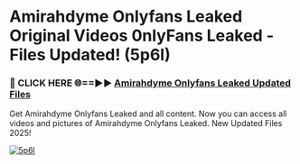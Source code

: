 # Amirahdyme Onlyfans Leaked Original Videos 0nlyFans Leaked - Files Updated! (5p6l)

<h3>🔴 CLICK HERE 🌐==►► <a href="https://tinyurl.com/2jnfzry5" rel="nofollow">Amirahdyme Onlyfans Leaked Updated Files</a></h3>

Get Amirahdyme Onlyfans Leaked and all content. Now you can access all videos and pictures of Amirahdyme Onlyfans Leaked. New Updated Files 2025!

[![5p6l](https://i.imgur.com/GyGTBgg.gif)](https://tinyurl.com/2jnfzry5)
